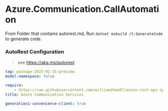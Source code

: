 # Azure.Communication.CallAutomation

From Folder that contains autorest.md, Run `dotnet msbuild /t:GenerateCode` to generate code.

### AutoRest Configuration
> see https://aka.ms/autorest

```yaml
tag: package-2023-01-15-preview
model-namespace: false

require:
    - https://raw.githubusercontent.com/williamzhao87/azure-rest-api-specs/9b8c2602656c0c8aeeaaecc2c6ffc57773daf076/specification/communication/data-plane/CallAutomation/readme.md
title: Azure Communication Services

generation1-convenience-client: true

```
